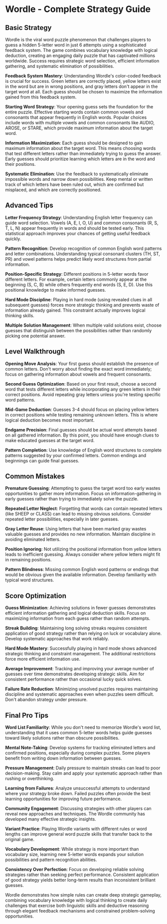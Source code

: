 # Wordle - Complete Strategy Guide

## Basic Strategy

Wordle is the viral word puzzle phenomenon that challenges players to guess a hidden 5-letter word in just 6 attempts using a sophisticated feedback system. The game combines vocabulary knowledge with logical deduction, creating an engaging daily puzzle that has captivated millions worldwide. Success requires strategic word selection, efficient information gathering, and systematic elimination of possibilities.

**Feedback System Mastery**: Understanding Wordle's color-coded feedback is crucial for success. Green letters are correctly placed, yellow letters exist in the word but are in wrong positions, and gray letters don't appear in the target word at all. Each guess should be chosen to maximize the information gained from this feedback system.

**Starting Word Strategy**: Your opening guess sets the foundation for the entire puzzle. Effective starting words contain common vowels and consonants that appear frequently in English words. Popular choices include words with multiple vowels and common consonants like AUDIO, AROSE, or STARE, which provide maximum information about the target word.

**Information Maximization**: Each guess should be designed to gain maximum information about the target word. This means choosing words that test different letters rather than immediately trying to guess the answer. Early guesses should prioritize learning which letters are in the word and their positions.

**Systematic Elimination**: Use the feedback to systematically eliminate impossible words and narrow down possibilities. Keep mental or written track of which letters have been ruled out, which are confirmed but misplaced, and which are correctly positioned.

## Advanced Tips

**Letter Frequency Strategy**: Understanding English letter frequency can guide word selection. Vowels (A, E, I, O, U) and common consonants (R, S, T, L, N) appear frequently in words and should be tested early. This statistical approach improves your chances of getting useful feedback quickly.

**Pattern Recognition**: Develop recognition of common English word patterns and letter combinations. Understanding typical consonant clusters (TH, ST, PR) and vowel patterns helps predict likely word structures from partial information.

**Position-Specific Strategy**: Different positions in 5-letter words favor different letters. For example, certain letters commonly appear at the beginning (S, C, B) while others frequently end words (S, E, D). Use this positional knowledge to make informed guesses.

**Hard Mode Discipline**: Playing in hard mode (using revealed clues in all subsequent guesses) forces more strategic thinking and prevents waste of information already gained. This constraint actually improves logical thinking skills.

**Multiple Solution Management**: When multiple valid solutions exist, choose guesses that distinguish between the possibilities rather than randomly picking one potential answer.

## Level Walkthrough

**Opening Move Analysis**: Your first guess should establish the presence of common letters. Don't worry about finding the exact word immediately; focus on gathering information about vowels and frequent consonants.

**Second Guess Optimization**: Based on your first result, choose a second word that tests different letters while incorporating any green letters in their correct positions. Avoid repeating gray letters unless you're testing specific word patterns.

**Mid-Game Deduction**: Guesses 3-4 should focus on placing yellow letters in correct positions while testing remaining unknown letters. This is where logical deduction becomes most important.

**Endgame Precision**: Final guesses should be actual word attempts based on all gathered information. By this point, you should have enough clues to make educated guesses at the target word.

**Pattern Completion**: Use knowledge of English word structures to complete patterns suggested by your confirmed letters. Common endings and beginnings can guide final guesses.

## Common Mistakes

**Premature Guessing**: Attempting to guess the target word too early wastes opportunities to gather more information. Focus on information-gathering in early guesses rather than trying to immediately solve the puzzle.

**Repeated Letter Neglect**: Forgetting that words can contain repeated letters (like SHEEP or CLASS) can lead to missing obvious solutions. Consider repeated letter possibilities, especially in later guesses.

**Gray Letter Reuse**: Using letters that have been marked gray wastes valuable guesses and provides no new information. Maintain discipline in avoiding eliminated letters.

**Position Ignoring**: Not utilizing the positional information from yellow letters leads to inefficient guessing. Always consider where yellow letters might fit in remaining positions.

**Pattern Blindness**: Missing common English word patterns or endings that would be obvious given the available information. Develop familiarity with typical word structures.

## Score Optimization

**Guess Minimization**: Achieving solutions in fewer guesses demonstrates efficient information gathering and logical deduction skills. Focus on maximizing information from each guess rather than random attempts.

**Streak Building**: Maintaining long solving streaks requires consistent application of good strategy rather than relying on luck or vocabulary alone. Develop systematic approaches that work reliably.

**Hard Mode Mastery**: Successfully playing in hard mode shows advanced strategic thinking and constraint management. The additional restrictions force more efficient information use.

**Average Improvement**: Tracking and improving your average number of guesses over time demonstrates developing strategic skills. Aim for consistent performance rather than occasional lucky quick solves.

**Failure Rate Reduction**: Minimizing unsolved puzzles requires maintaining discipline and systematic approaches even when puzzles seem difficult. Don't abandon strategy under pressure.

## Final Pro Tips

**Word List Familiarity**: While you don't need to memorize Wordle's word list, understanding that it uses common 5-letter words helps guide guesses toward likely solutions rather than obscure possibilities.

**Mental Note-Taking**: Develop systems for tracking eliminated letters and confirmed positions, especially during complex puzzles. Some players benefit from writing down information between guesses.

**Pressure Management**: Daily pressure to maintain streaks can lead to poor decision-making. Stay calm and apply your systematic approach rather than rushing or overthinking.

**Learning from Failures**: Analyze unsuccessful attempts to understand where your strategy broke down. Failed puzzles often provide the best learning opportunities for improving future performance.

**Community Engagement**: Discussing strategies with other players can reveal new approaches and techniques. The Wordle community has developed many effective strategic insights.

**Variant Practice**: Playing Wordle variants with different rules or word lengths can improve general word puzzle skills that transfer back to the original game.

**Vocabulary Development**: While strategy is more important than vocabulary size, learning new 5-letter words expands your solution possibilities and pattern recognition abilities.

**Consistency Over Perfection**: Focus on developing reliable solving strategies rather than seeking perfect performance. Consistent application of good strategy yields better long-term results than inconsistent brilliant guesses.

Wordle demonstrates how simple rules can create deep strategic gameplay, combining vocabulary knowledge with logical thinking to create daily challenges that exercise both linguistic skills and deductive reasoning through elegant feedback mechanisms and constrained problem-solving opportunities.